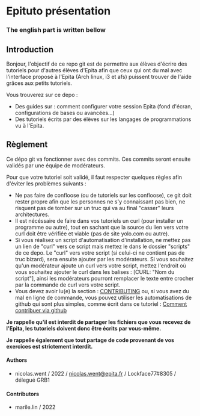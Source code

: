 # Epituto présentation

### The english part is written bellow

## Introduction

Bonjour, l'objectif de ce repo git est de permettre aux élèves d'écrire des tutoriels pour d'autres élèves d'Epita afin que ceux qui ont du mal avec l'interface proposé à l'Epita (Arch linux, i3 et afs) puissent trouver de l'aide grâces aux petits tutoriels.

Vous trouverez sur ce depo :
* Des guides sur : comment configurer votre session Epita (fond d'écran, configurations de bases ou avancées...)
* Des tutoriels écrits par des élèves sur les langages de programmations vu à l'Epita.

## Règlement

Ce dépo git va fonctionner avec des commits. Ces commits seront ensuite validés par une équipe de modérateurs.

Pour que votre tutoriel soit validé, il faut respecter quelques règles afin d'éviter les problèmes suivants :
* Ne pas faire de confloose (ou de tutoriels sur les confloose), ce git doit rester propre afin que les personnes ne s'y connaissant pas bien, ne risquent pas de tomber sur un truc qui va au final "casser" leurs architectures.
* Il est nécéssaire de faire dans vos tutoriels un curl (pour installer un programme ou autre), tout en sachant que la source du lien vers votre curl doit être vérifiée et viable (pas de site yolo.com ou autre).
* Si vous réalisez un script d'automatisation d'installation, ne mettez pas un lien de "curl" vers ce script mais mettez le dans le dossier "scripts" de ce depo. Le "curl" vers votre script (si celui-ci ne contient pas de truc bizard), sera ensuite ajouter par les modérateurs. Si vous souhaitez qu'un modérateur ajoute un curl vers votre script, mettez l'endroit où vous souhaitez ajouter le curl dans les balises : [CURL: "Nom du script"], ainsi les modérateurs pourront remplacer le texte entre crocher par la commande de curl vers votre script.
* Vous devez avoir lu(e) la section : [CONTRIBUTING](https://github.com/NicolasWent/Epituto/blob/master/CONTRIBUTING.md) ou, si vous avez du mal en ligne de commande, vous pouvez utiliser les automatisations de github qui sont plus simples, comme écrit dans ce tutoriel : [Comment contribuer via github](https://github.com/NicolasWent/Epituto/blob/master/%5BFR%5D%20Contribuer%20via%20github.md)

**Je rappelle qu'il est interdit de partager les fichiers que vous recevez de l'Epita, les tutoriels doivent donc être écrits par vous-même.**

**Je rappelle également que tout partage de code provenant de vos exercices est strictement interdit.**

#### Authors
* nicolas.went / 2022 / nicolas.went@epita.fr / Lockface77#8305 / délegué GRB1

#### Contributors
* marile.lin / 2022

